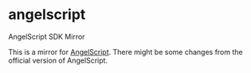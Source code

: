 # angelscript
AngelScript SDK Mirror

This is a mirror for [AngelScript](https://www.angelcode.com/angelscript/).  There might be some changes from the official version of AngelScript.

